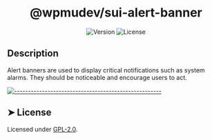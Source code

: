 <!-- ⚠️ This README has been generated from the file(s) "../../../blueprint.md" ⚠️--><h1 align="center">@wpmudev/sui-alert-banner</h1>

<div style="text-align: center;">
<img src="https://img.shields.io/badge/Version-0.0.1-blue.svg" alt="Version"> <img src="https://img.shields.io/badge/License-GPL-orange.svg" alt="License">
</div>
<h2> Description </h2> Alert banners are used to display critical notifications such as system alarms. They should be noticeable and encourage users to act.


[![-----------------------------------------------------](https://raw.githubusercontent.com/andreasbm/readme/master/assets/lines/colored.png)](#license)

## ➤ License
	
Licensed under [GPL-2.0](https://opensource.org/licenses/GPL-2.0).
